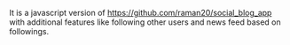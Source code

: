 It is a javascript version of https://github.com/raman20/social_blog_app with additional features like following other users and news feed based on followings.
